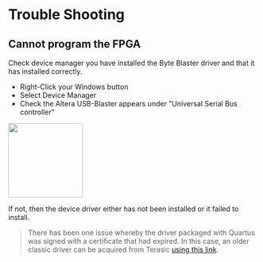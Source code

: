 

# Trouble Shooting

## Cannot program the FPGA

Check device manager you have installed the Byte Blaster driver and that it has installed correctly.

* Right-Click your Windows button
* Select Device Manager
* Check the Altera USB-Blaster appears under "Universal Serial Bus controller"

<img src="../../../img/byte_blaster.jpg" width="150px">

If not, then the device driver either has not been installed or it failed to install.

> There has been one issue whereby the driver packaged with Quartus was signed with a certificate that had expired. In this case, an older classic driver can be acquired from Terasic [using this link](http://www.terasic.com.tw/wiki/Altera_USB_Blaster_Driver_Installation_Instructions#Driver).


